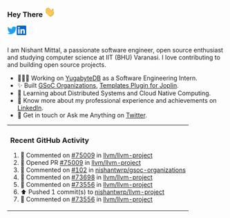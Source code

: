 ### Hey There <img src="./assets/wave.gif" width="25px">
<a href="http://urls.nishantwrp.com/github-to-twitter" target="_blank">
  <img align="left" alt="Nishant's Twitter" width="22px" src="./assets/twitter.svg" />
</a>
<a href="http://urls.nishantwrp.com/github-to-linkedin" target="_blank">
  <img align="left" alt="Nishant's LinkedIn" width="22px" src="./assets/linkedin.svg" />
</a>
<a href="http://urls.nishantwrp.com/github-to-site" target="_blank">
  <img align="left" alt="Nishant's Site" width="22px" src="./assets/globe.svg" />
</a>
<br /><br />

I am Nishant Mittal, a passionate software engineer, open source enthusiast and studying computer science at IIT (BHU) Varanasi. I love contributing to and building open source projects.

- 👨🏽‍💻 Working on [YugabyteDB](https://www.github.com/yugabyte) as a Software Engineering Intern.
- ✨ Built [GSoC Organizations](https://www.gsocorganizations.dev/), [Templates Plugin for Joplin](https://github.com/joplin/plugin-templates).
- 🌱 Learning about Distributed Systems and Cloud Native Computing.
- 🚀 Know more about my professional experience and achievements on [LinkedIn](http://urls.nishantwrp.com/github-to-linkedin).
- 💬 Get in touch or Ask me Anything on [Twitter](http://urls.nishantwrp.com/github-to-twitter).

<table><tr>
  
<td valign="top" width="100%">

### Recent GitHub Activity
<!--RECENT_ACTIVITY:start-->
1. 💬 Commented on [#75009](https://github.com/llvm/llvm-project/pull/75009#issuecomment-1849066681) in [llvm/llvm-project](https://github.com/llvm/llvm-project)<br>
2. 💪 Opened PR [#75009](https://github.com/llvm/llvm-project/pull/75009) in [llvm/llvm-project](https://github.com/llvm/llvm-project)<br>
3. 💬 Commented on [#102](https://github.com/nishantwrp/gsoc-organizations/issues/102#issuecomment-1837419994) in [nishantwrp/gsoc-organizations](https://github.com/nishantwrp/gsoc-organizations)<br>
4. 💬 Commented on [#73698](https://github.com/llvm/llvm-project/pull/73698#discussion_r1411134482) in [llvm/llvm-project](https://github.com/llvm/llvm-project)<br>
5. 💬 Commented on [#73556](https://github.com/llvm/llvm-project/pull/73556#discussion_r1407189085) in [llvm/llvm-project](https://github.com/llvm/llvm-project)<br>
6. ⬆️ Pushed 1 commit(s) to [nishantwrp/llvm-project](https://github.com/nishantwrp/llvm-project)<br>
7. 💬 Commented on [#73556](https://github.com/llvm/llvm-project/pull/73556#discussion_r1406626713) in [llvm/llvm-project](https://github.com/llvm/llvm-project)<br>
<!--RECENT_ACTIVITY:end-->

</td>
</tr></table>
